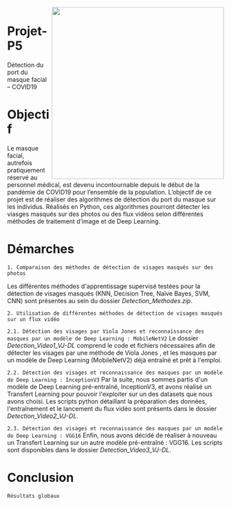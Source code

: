 <img align="right" src="https://github.com/ClaireDel/Projet-P5/blob/main/images/CNN_Demo.gif" width=400 height=auto>

# Projet-P5
Détection du port du masque facial – COVID19

# Objectif 
Le masque facial, autrefois pratiquement réservé au personnel médical, est devenu incontournable depuis le début de la pandémie de COVID19 pour l’ensemble de la population.
L’objectif de ce projet est de réaliser des algorithmes de détection du port du masque sur les individus. Réalisés en Python, ces algorithmes pourront détecter les viasges masqués sur des photos ou des flux vidéos selon différentes méthodes de traitement d’image et de Deep Learning.

# Démarches
`1. Comparaison des méthodes de détection de visages masqués sur des photos`

Les différentes méthodes d'apprentissage supervisé testées pour la détection de visages masqués (KNN, Decision Tree, Naive Bayes, SVM, CNN) sont présentes au sein du dossier *Detection_Methodes.zip*. 

`2. Utilisation de différentes méthodes de détection de visages masqués sur un flux vidéo`

  `2.1. Détection des visages par Viola Jones et reconnaissance des masques par un modèle de Deep Learning : MobileNetV2`
Le dossier *Detection_Video1_VJ-DL* comprend le code et fichiers nécessaires afin de détecter les visages par une méthode de Viola Jones , et les masques par un modèle de Deep Learning (MobileNetV2) déjà entraîné et prêt à l'emploi.

  `2.2. Détection des visages et reconnaissance des masques par un modèle de Deep Learning : InceptionV3`
Par la suite, nous sommes partis d'un modèle de Deep Learning pré-entraîné, InceptionV3, et avons réalisé un Transfert Learning pour pouvoir l'exploiter sur un des datasets que nous avons choisi. Les scripts python détaillant la préparation des données, l'entraînement et le lancement du flux vidéo sont présents dans le dossier *Detection_Video2_VJ-DL*. 

  `2.3. Détection des visages et reconnaissance des masques par un modèle de Deep Learning : VGG16`
Enfin, nous avons décidé de réaliser à nouveau un Transfert Learning sur un autre modèle pré-entraîné : VGG16. Les scripts sont disponibles dans le dossier *Detection_Video3_VJ-DL*. 

# Conclusion 

`Résultats globaux`


